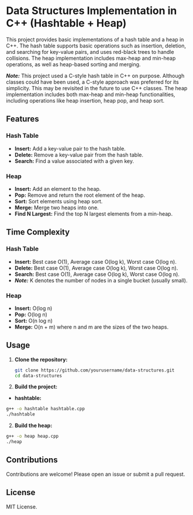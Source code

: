 # Data Structures Implementation in C++ (Hashtable + Heap)

This project provides basic implementations of a hash table and a heap in C++. The hash table supports basic operations such as insertion, deletion, and searching for key-value pairs, and uses red-black trees to handle collisions. The heap implementation includes max-heap and min-heap operations, as well as heap-based sorting and merging.

**_Note:_** This project used a C-style hash table in C++ on purpose. Although classes could have been used, a C-style approach was preferred for its simplicity. This may be revisited in the future to use C++ classes. The heap implementation includes both max-heap and min-heap functionalities, including operations like heap insertion, heap pop, and heap sort.

## Features

### Hash Table

- **Insert:** Add a key-value pair to the hash table.
- **Delete:** Remove a key-value pair from the hash table.
- **Search:** Find a value associated with a given key.

### Heap

- **Insert:** Add an element to the heap.
- **Pop:** Remove and return the root element of the heap.
- **Sort:** Sort elements using heap sort.
- **Merge:** Merge two heaps into one.
- **Find N Largest:** Find the top N largest elements from a min-heap.

## Time Complexity

### Hash Table

- **Insert:** Best case O(1), Average case O(log k), Worst case O(log n).
- **Delete:** Best case O(1), Average case O(log k), Worst case O(log n).
- **Search:** Best case O(1), Average case O(log k), Worst case O(log n).
- **_Note:_** K denotes the number of nodes in a single bucket (usually small).

### Heap

- **Insert:** O(log n)
- **Pop:** O(log n)
- **Sort:** O(n log n)
- **Merge:** O(n + m) where n and m are the sizes of the two heaps.

## Usage

1. **Clone the repository:**

   ```bash
   git clone https://github.com/yourusername/data-structures.git
   cd data-structures

   ```

2. **Build the project:**

- **hashtable:**

```bash
g++ -o hashtable hashtable.cpp
./hashtable
```

2. **Build the heap:**

```bash
g++ -o heap heap.cpp
./heap
```

## Contributions

Contributions are welcome! Please open an issue or submit a pull request.

## License

MIT License.
